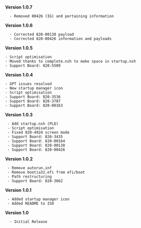 **Version 1.0.7**
```
  - Removed 00426 (IG) and pertaining information
```
**Version 1.0.6**
```
  - Corrected 820-00138 payload
  - Corrected 820-00426 information and payloads
```
**Version 1.0.5**
 ```
 - Script optimisation
 - Moved thanks to complete.nsh to make space in startup.nsh
 - Support Board: 820-5509
 ```
**Version 1.0.4**
 ```
 - GPT issues resolved
 - New startup manager icon
 - Script optimisation
 - Support Board: 820-3536
 - Support Board: 820-3787
 - Support Board: 820-00163
 ```
**Version 1.0.3**
```
 - Add startup.nsh (PLD)
 - Script optimisation
 - Fixed 820-4924 screen mode
 - Support Board: 820-3435
 - Support Board: 820-00164
 - Support Board: 820-00138
 - Support Board: 820-00426
```
**Version 1.0.2**
```
 - Remove autorun.inf
 - Remove bootia32.efi from efi/boot
 - Path restructuring
 - Support Board: 820-3662
```
**Version 1.0.1**
```
 - Added startup manager icon
 - Added README to ISO
```
**Version 1.0**
```
  - Initial Release
```